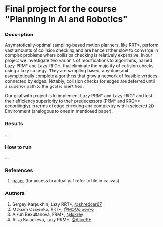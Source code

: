 # Final project for the course "Planning in AI and Robotics"
### Description

Asymptotically-optimal sampling-based motion planners, like RRT*, perform vast amounts of collision checking,and are hence rather slow to converge in complex problems where collision checking is relatively expensive. In our project we investigate two variants of modifications to algorithms, named Lazy-PRM* and Lazy-RRG*, that eliminate the majority of collision checks using a lazy strategy. They are sampling based, any-time,and asymptotically complete algorithms that grow a network of feasible vertices connected by edges. Notably, collision checks for edges are deferred until a
superior path to the goal is identified. 

Our goal with project is to implement Lazy-PRM* and Lazy-RRG* and test their efficiency superiority to their predecessors (PRM* and RRG** accordingly) in terms of edge checking and complexity within selected 2D Environment (analogous to ones in mentioned paper).

### Results
...

### How to run
...

### References

1. [paper](https://ieeexplore.ieee.org/document/7139603) (for access to actual pdf refer to file in canvas)

### Authors

1. Sergey Karpukhin, Lazy RRT*, [@shredder67](https://github.com/shredder67/)
2. Maksim Osipenko, RRT*, [@MOOsipenko](https://github.com/MOOsipenko)
3. Aikun Bexultanova, PRM*, [@fokrey](https://github.com/fokrey)
4. Alisa Kalacheva, Lazy PRM*, [@AlicePH](https://github.com/AlicePH)
